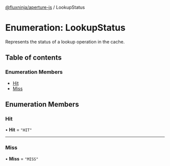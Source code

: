 [@fluxninja/aperture-js](../README.md) / LookupStatus

# Enumeration: LookupStatus

Represents the status of a lookup operation in the cache.

## Table of contents

### Enumeration Members

- [Hit](LookupStatus.md#hit)
- [Miss](LookupStatus.md#miss)

## Enumeration Members

### Hit

• **Hit** = ``"HIT"``

___

### Miss

• **Miss** = ``"MISS"``
